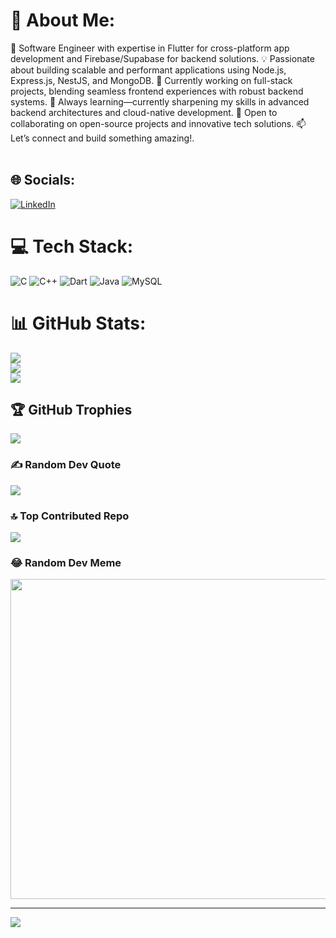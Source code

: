 # 💫 About Me:
🚀 Software Engineer with expertise in Flutter for cross-platform app development and Firebase/Supabase for backend solutions.
💡 Passionate about building scalable and performant applications using Node.js, Express.js, NestJS, and MongoDB.
🔭 Currently working on full-stack projects, blending seamless frontend experiences with robust backend systems.
🌱 Always learning—currently sharpening my skills in advanced backend architectures and cloud-native development.
🤝 Open to collaborating on open-source projects and innovative tech solutions.
📫 Let’s connect and build something amazing!.<br><br>


## 🌐 Socials:
[![LinkedIn](https://img.shields.io/badge/LinkedIn-%230077B5.svg?logo=linkedin&logoColor=white)](https://linkedin.com/in/https://www.linkedin.com/in/shivam-kumar-mahto/) 

# 💻 Tech Stack:
![C](https://img.shields.io/badge/c-%2300599C.svg?style=for-the-badge&logo=c&logoColor=white) ![C++](https://img.shields.io/badge/c++-%2300599C.svg?style=for-the-badge&logo=c%2B%2B&logoColor=white) ![Dart](https://img.shields.io/badge/dart-%230175C2.svg?style=for-the-badge&logo=dart&logoColor=white) ![Java](https://img.shields.io/badge/java-%23ED8B00.svg?style=for-the-badge&logo=java&logoColor=white) ![MySQL](https://img.shields.io/badge/mysql-%2300f.svg?style=for-the-badge&logo=mysql&logoColor=white)
# 📊 GitHub Stats:
![](https://github-readme-stats.vercel.app/api?username=shivamkumar05&theme=buefy&hide_border=false&include_all_commits=true&count_private=true)<br/>
![](https://github-readme-streak-stats.herokuapp.com/?user=shivamkumar05&theme=buefy&hide_border=false)<br/>
![](https://github-readme-stats.vercel.app/api/top-langs/?username=shivamkumar05&theme=buefy&hide_border=false&include_all_commits=true&count_private=true&layout=compact)

## 🏆 GitHub Trophies
![](https://github-profile-trophy.vercel.app/?username=shivamkumar05&theme=radical&no-frame=false&no-bg=true&margin-w=4)

### ✍️ Random Dev Quote
![](https://quotes-github-readme.vercel.app/api?type=horizontal&theme=radical)

### 🔝 Top Contributed Repo
![](https://github-contributor-stats.vercel.app/api?username=shivamkumar05&limit=5&theme=dark&combine_all_yearly_contributions=true)

### 😂 Random Dev Meme
<img src="https://rm.up.railway.app/" width="512px"/>

---
[![](https://visitcount.itsvg.in/api?id=shivamkumar05&icon=0&color=0)](https://visitcount.itsvg.in)

<!-- Proudly created with GPRM ( https://gprm.itsvg.in ) -->
